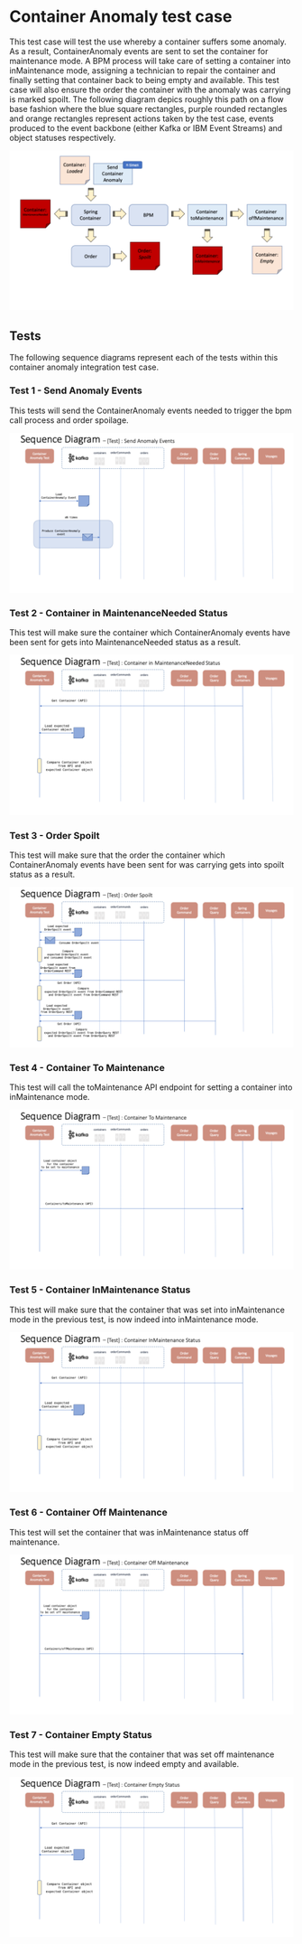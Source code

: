 # Container Anomaly test case

This test case will test the use whereby a container suffers some anomaly. As a result, ContainerAnomaly events are sent to set the container for maintenance mode. A BPM process will take care of setting a container into inMaintenance mode, assigning a technician to repair the container and finally setting that container back to being empty and available. This test case will also ensure the order the container with the anomaly was carrying is marked spoilt. The following diagram depics roughly this path on a flow base fashion where the blue square rectangles, purple rounded rectangles and orange rectangles represent actions taken by the test case, events produced to the event backbone (either Kafka or IBM Event Streams) and object statuses respectively.

![flow](container_anomaly_images/Slide1.png)

## Tests

The following sequence diagrams represent each of the tests within this container anomaly integration test case.

### Test 1 - Send Anomaly Events

This tests will send the ContainerAnomaly events needed to trigger the bpm call process and order spoilage.

![container anomaly](container_anomaly_images/Slide2.png)

### Test 2 - Container in MaintenanceNeeded Status

This test will make sure the container which ContainerAnomaly events have been sent for gets into MaintenanceNeeded status as a result.

![maintenanceNeeded](container_anomaly_images/Slide3.png)

### Test 3 - Order Spoilt

This test will make sure that the order the container which ContainerAnomaly events have been sent for was carrying gets into spoilt status as a result.

![order spoilt](container_anomaly_images/Slide4.png)

### Test 4 - Container To Maintenance

This test will call the toMaintenance API endpoint for setting a container into inMaintenance mode.

![container toMaintenance](container_anomaly_images/Slide5.png)

### Test 5 - Container InMaintenance Status

This test will make sure that the container that was set into inMaintenance mode in the previous test, is now indeed into inMaintenance mode.

![container inMaintenance](container_anomaly_images/Slide6.png)

### Test 6 - Container Off Maintenance

This test will set the container that was inMaintenance status off maintenance.

![order assigned](container_anomaly_images/Slide7.png)

### Test 7 - Container Empty Status

This test will make sure that the container that was set off maintenance mode in the previous test, is now indeed empty and available.

![container empty](container_anomaly_images/Slide8.png)